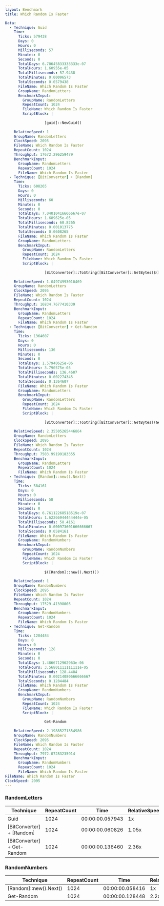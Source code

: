 ```yaml
---
layout: Benchmark
title: Which Random Is Faster

Data: 
  - Technique: Guid
    Time: 
      Ticks: 579438
      Days: 0
      Hours: 0
      Milliseconds: 57
      Minutes: 0
      Seconds: 0
      TotalDays: 6.70645833333333e-07
      TotalHours: 1.60955e-05
      TotalMilliseconds: 57.9438
      TotalMinutes: 0.00096573
      TotalSeconds: 0.0579438
      FileName: Which Random Is Faster
      GroupName: RandomLetters
      BenchmarkInput: 
        GroupName: RandomLetters
        RepeatCount: 1024
        FileName: Which Random Is Faster
        ScriptBlock: |
          
                  [guid]::NewGuid()
              
    RelativeSpeed: 1
    GroupName: RandomLetters
    ClockSpeed: 2095
    FileName: Which Random Is Faster
    RepeatCount: 1024
    Throughput: 17672.296259479
    BenchmarkInput: 
      GroupName: RandomLetters
      RepeatCount: 1024
      FileName: Which Random Is Faster
  - Technique: [BitConverter] + [Random]
    Time: 
      Ticks: 608265
      Days: 0
      Hours: 0
      Milliseconds: 60
      Minutes: 0
      Seconds: 0
      TotalDays: 7.04010416666667e-07
      TotalHours: 1.689625e-05
      TotalMilliseconds: 60.8265
      TotalMinutes: 0.001013775
      TotalSeconds: 0.0608265
      FileName: Which Random Is Faster
      GroupName: RandomLetters
      BenchmarkInput: 
        GroupName: RandomLetters
        RepeatCount: 1024
        FileName: Which Random Is Faster
        ScriptBlock: |
          
                  [BitConverter]::ToString([BitConverter]::GetBytes($([Random]::new().next())))
              
    RelativeSpeed: 1.04974993010469
    GroupName: RandomLetters
    ClockSpeed: 2095
    FileName: Which Random Is Faster
    RepeatCount: 1024
    Throughput: 16834.7677410339
    BenchmarkInput: 
      GroupName: RandomLetters
      RepeatCount: 1024
      FileName: Which Random Is Faster
  - Technique: [BitConverter] + Get-Random
    Time: 
      Ticks: 1364607
      Days: 0
      Hours: 0
      Milliseconds: 136
      Minutes: 0
      Seconds: 0
      TotalDays: 1.57940625e-06
      TotalHours: 3.790575e-05
      TotalMilliseconds: 136.4607
      TotalMinutes: 0.002274345
      TotalSeconds: 0.1364607
      FileName: Which Random Is Faster
      GroupName: RandomLetters
      BenchmarkInput: 
        GroupName: RandomLetters
        RepeatCount: 1024
        FileName: Which Random Is Faster
        ScriptBlock: |
          
                  [BitConverter]::ToString([BitConverter]::GetBytes((Get-Random)))
              
    RelativeSpeed: 2.35505265446864
    GroupName: RandomLetters
    ClockSpeed: 2095
    FileName: Which Random Is Faster
    RepeatCount: 1024
    Throughput: 7503.99199183355
    BenchmarkInput: 
      GroupName: RandomLetters
      RepeatCount: 1024
      FileName: Which Random Is Faster
  - Technique: [Random]::new().Next()
    Time: 
      Ticks: 584161
      Days: 0
      Hours: 0
      Milliseconds: 58
      Minutes: 0
      Seconds: 0
      TotalDays: 6.76112268518519e-07
      TotalHours: 1.62266944444444e-05
      TotalMilliseconds: 58.4161
      TotalMinutes: 0.000973601666666667
      TotalSeconds: 0.0584161
      FileName: Which Random Is Faster
      GroupName: RandomNumbers
      BenchmarkInput: 
        GroupName: RandomNumbers
        RepeatCount: 1024
        FileName: Which Random Is Faster
        ScriptBlock: |
          
                  $([Random]::new().Next())
              
    RelativeSpeed: 1
    GroupName: RandomNumbers
    ClockSpeed: 2095
    FileName: Which Random Is Faster
    RepeatCount: 1024
    Throughput: 17529.41398005
    BenchmarkInput: 
      GroupName: RandomNumbers
      RepeatCount: 1024
      FileName: Which Random Is Faster
  - Technique: Get-Random
    Time: 
      Ticks: 1284484
      Days: 0
      Hours: 0
      Milliseconds: 128
      Minutes: 0
      Seconds: 0
      TotalDays: 1.4866712962963e-06
      TotalHours: 3.56801111111111e-05
      TotalMilliseconds: 128.4484
      TotalMinutes: 0.00214080666666667
      TotalSeconds: 0.1284484
      FileName: Which Random Is Faster
      GroupName: RandomNumbers
      BenchmarkInput: 
        GroupName: RandomNumbers
        RepeatCount: 1024
        FileName: Which Random Is Faster
        ScriptBlock: |
          
                  Get-Random
              
    RelativeSpeed: 2.19885271354986
    GroupName: RandomNumbers
    ClockSpeed: 2095
    FileName: Which Random Is Faster
    RepeatCount: 1024
    Throughput: 7972.07283235914
    BenchmarkInput: 
      GroupName: RandomNumbers
      RepeatCount: 1024
      FileName: Which Random Is Faster
FileName: Which Random Is Faster
ClockSpeed: 2095
---
```



### RandomLetters


|Technique                  |RepeatCount|Time           |RelativeSpeed|Throughput|
|---------------------------|-----------|---------------|-------------|----------|
|Guid                       |1024       |00:00:00.057943|1x           |17672.3/s |
|[BitConverter] + [Random]  |1024       |00:00:00.060826|1.05x        |16834.77/s|
|[BitConverter] + Get-Random|1024       |00:00:00.136460|2.36x        |7503.99/s |


### RandomNumbers


|Technique             |RepeatCount|Time           |RelativeSpeed|Throughput|
|----------------------|-----------|---------------|-------------|----------|
|[Random]::new().Next()|1024       |00:00:00.058416|1x           |17529.41/s|
|Get-Random            |1024       |00:00:00.128448|2.2x         |7972.07/s |
